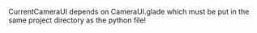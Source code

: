 CurrentCameraUI depends on CameraUI.glade which must be put in the same project directory as the python file!